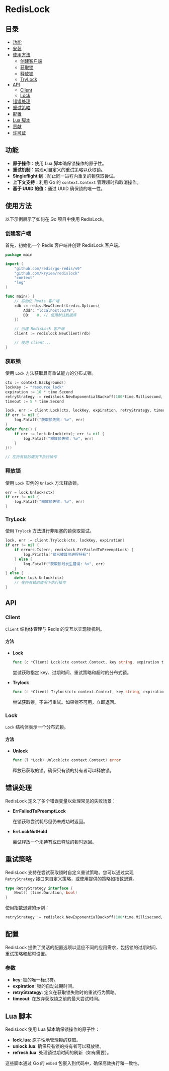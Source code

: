 # RedisLock

## 目录

- [功能](#功能)
- [安装](#安装)
- [使用方法](#使用方法)
  - [创建客户端](#创建客户端)
  - [获取锁](#获取锁)
  - [释放锁](#释放锁)
  - [TryLock](#trylock)
- [API](#api)
  - [Client](#client)
  - [Lock](#lock)
- [错误处理](#错误处理)
- [重试策略](#重试策略)
- [配置](#配置)
- [Lua 脚本](#lua-脚本)
- [贡献](#贡献)
- [许可证](#许可证)

## 功能

- **原子操作**：使用 Lua 脚本确保锁操作的原子性。
- **重试机制**：实现可自定义的重试策略以获取锁。
- **Singleflight 组**：防止同一进程内重复的锁获取尝试。
- **上下文支持**：利用 Go 的 `context.Context` 管理超时和取消操作。
- **基于 UUID 的值**：通过 UUID 确保锁的唯一性。


## 使用方法

以下示例展示了如何在 Go 项目中使用 RedisLock。

### 创建客户端

首先，初始化一个 Redis 客户端并创建 RedisLock 客户端。

```go
package main

import (
    "github.com/redis/go-redis/v9"
    "github.com/kryiea/redislock" 
    "context"
    "log"
)

func main() {
    // 初始化 Redis 客户端
    rdb := redis.NewClient(&redis.Options{
        Addr: "localhost:6379",
        DB:   0, // 使用默认数据库
    })

    // 创建 RedisLock 客户端
    client := redislock.NewClient(rdb)

    // 使用 client...
}
```

### 获取锁

使用 `Lock` 方法获取具有重试能力的分布式锁。

```go
ctx := context.Background()
lockKey := "resource_lock"
expiration := 10 * time.Second
retryStrategy := redislock.NewExponentialBackoff(100*time.Millisecond, 2*time.Second)
timeout := 5 * time.Second

lock, err := client.Lock(ctx, lockKey, expiration, retryStrategy, timeout)
if err != nil {
    log.Fatalf("获取锁失败: %v", err)
}
defer func() {
    if err := lock.Unlock(ctx); err != nil {
        log.Fatalf("释放锁失败: %v", err)
    }
}()

// 在持有锁的情况下执行操作
```

### 释放锁

使用 `Lock` 实例的 `Unlock` 方法释放锁。

```go
err = lock.Unlock(ctx)
if err != nil {
    log.Fatalf("释放锁失败: %v", err)
}
```

### TryLock

使用 `Trylock` 方法进行非阻塞的锁获取尝试。

```go
lock, err := client.Trylock(ctx, lockKey, expiration)
if err != nil {
    if errors.Is(err, redislock.ErrFailedToPreemptLock) {
        log.Println("锁已被其他进程持有")
    } else {
        log.Fatalf("获取锁时发生错误: %v", err)
    }
} else {
    defer lock.Unlock(ctx)
    // 在持有锁的情况下执行操作
}
```

## API

### Client

`Client` 结构体管理与 Redis 的交互以实现锁机制。

#### 方法

- **Lock**

  ```go
  func (c *Client) Lock(ctx context.Context, key string, expiration time.Duration, retry RetryStrategy, timeout time.Duration) (*Lock, error)
  ```

  尝试获取指定 key、过期时间、重试策略和超时的分布式锁。

- **Trylock**

  ```go
  func (c *Client) Trylock(ctx context.Context, key string, expiration time.Duration) (*Lock, error)
  ```

  尝试获取锁，不进行重试。如果锁不可用，立即返回。

### Lock

`Lock` 结构体表示一个分布式锁。

#### 方法

- **Unlock**

  ```go
  func (l *Lock) Unlock(ctx context.Context) error
  ```

  释放已获取的锁。确保只有锁的持有者可以释放锁。

## 错误处理

RedisLock 定义了多个错误变量以处理常见的失败场景：

- **ErrFailedToPreemptLock**

  在锁获取尝试耗尽但仍未成功时返回。

- **ErrLockNotHold**

  尝试释放一个未持有或已释放的锁时返回。

## 重试策略

RedisLock 支持在尝试获取锁时自定义重试策略。您可以通过实现 `RetryStrategy` 接口来自定义策略，或使用提供的策略如指数退避。

```go
type RetryStrategy interface {
    Next() (time.Duration, bool)
}
```

使用指数退避的示例：

```go
retryStrategy := redislock.NewExponentialBackoff(100*time.Millisecond, 2*time.Second)
```

## 配置

RedisLock 提供了灵活的配置选项以适应不同的应用需求，包括锁的过期时间、重试策略和超时设置。

### 参数

- **key**: 锁的唯一标识符。
- **expiration**: 锁的自动过期时间。
- **retryStrategy**: 定义在获取锁失败时的重试行为策略。
- **timeout**: 在放弃获取锁之前的最大尝试时间。

## Lua 脚本

RedisLock 使用 Lua 脚本确保锁操作的原子性：

- **lock.lua**: 原子性地管理锁的获取。
- **unlock.lua**: 确保只有锁的持有者可以释放锁。
- **refresh.lua**: 处理锁过期时间的刷新（如有需要）。

这些脚本通过 Go 的 `embed` 包嵌入到代码中，确保高效执行和一致性。

